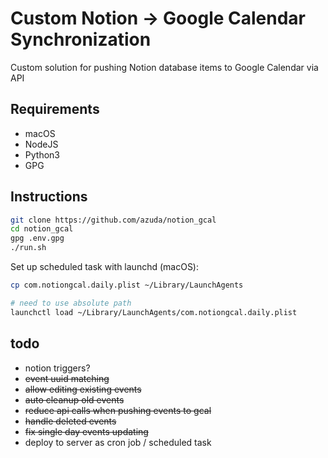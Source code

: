 # Custom Notion -> Google Calendar Synchronization

Custom solution for pushing Notion database items to Google Calendar via API

## Requirements

- macOS
- NodeJS
- Python3
- GPG

## Instructions

```bash
git clone https://github.com/azuda/notion_gcal
cd notion_gcal
gpg .env.gpg
./run.sh
```

Set up scheduled task with launchd (macOS):

```bash
cp com.notiongcal.daily.plist ~/Library/LaunchAgents

# need to use absolute path
launchctl load ~/Library/LaunchAgents/com.notiongcal.daily.plist
```

## todo

- notion triggers?
- ~~event uuid matching~~
- ~~allow editing existing events~~
- ~~auto cleanup old events~~
- ~~reduce api calls when pushing events to gcal~~
- ~~handle deleted events~~
- ~~fix single day events updating~~
- deploy to server as cron job / scheduled task
